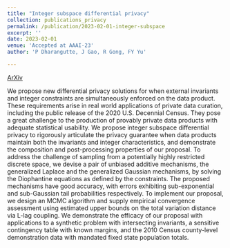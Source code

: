 ```yaml
---
title: "Integer subspace differential privacy"
collection: publications_privacy
permalink: /publication/2023-02-01-integer-subspace
excerpt: ''
date: 2023-02-01
venue: 'Accepted at AAAI-23'
author: 'P Dharangutte, J Gao, R Gong, FY Yu'

---
```



[ArXiv](https://arxiv.org/abs/2212.00936)


We propose new differential privacy solutions for when external invariants and integer constraints are simultaneously enforced on the data product. These requirements arise in real world applications of private data curation, including the public release of the 2020 U.S. Decennial Census. They pose a great challenge to the production of provably private data products with adequate statistical usability. We propose integer subspace differential privacy to rigorously articulate the privacy guarantee when data products maintain both the invariants and integer characteristics, and demonstrate the composition and post-processing properties of our proposal. To address the challenge of sampling from a potentially highly restricted discrete space, we devise a pair of unbiased additive mechanisms, the generalized Laplace and the generalized Gaussian mechanisms, by solving the Diophantine equations as defined by the constraints. The proposed mechanisms have good accuracy, with errors exhibiting sub-exponential and sub-Gaussian tail probabilities respectively. To implement our proposal, we design an MCMC algorithm and supply empirical convergence assessment using estimated upper bounds on the total variation distance via L-lag coupling. We demonstrate the efficacy of our proposal with applications to a synthetic problem with intersecting invariants, a sensitive contingency table with known margins, and the 2010 Census county-level demonstration data with mandated fixed state population totals.
